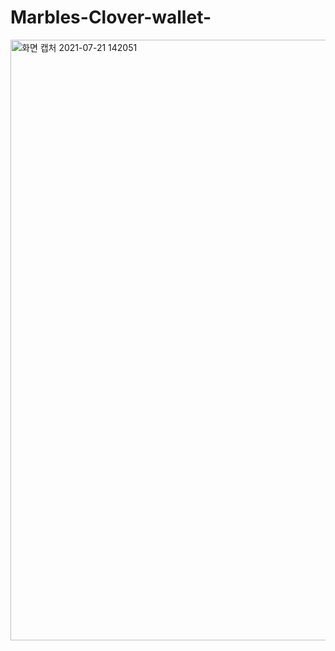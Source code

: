 # Marbles-Clover-wallet-
<img width="961" alt="화면 캡처 2021-07-21 142051" src="https://user-images.githubusercontent.com/73014464/126435063-97cf4cb4-db54-4bac-9c73-8a2bd86182c0.png">


